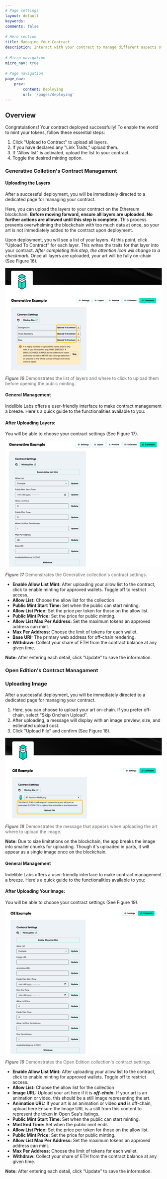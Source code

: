 ```yaml
---
# Page settings
layout: default
keywords:
comments: false

# Hero section
title: Managing Your Contract
description: Interact with your contract to manage different aspects of your minting process and more.

# Micro navigation
micro_nav: true

# Page navigation
page_nav:
    prev:
        content: Deploying
        url: '/pages/deploying'
---
```


## Overview

Congratulations! Your contract deployed successfully! To enable the world to mint your tokens, follow these essential steps:

1. Click "Upload to Contract" to upload all layers.
2. If you have declared any "Link Traits," upload them.
3. If "Allow list" is activated, upload the list to your contract.
4. Toggle the desired minting option.

### Generative Colletion's Contract Managament 

#### Uploading the Layers

After a successful deployment, you will be immediately directed to a dedicated page for managing your contract. 

Here, you can upload the layers to your contract on the Ethereum blockchain. **Before moving forward, ensure all layers are uploaded. No further actions are allowed until this step is complete.** This process prevents overwhelming the blockchain with too much data at once, so your art is not immediately added to the contract upon deployment.

Upon deployment, you will see a list of your layers. At this point, click "Upload To Contract" for each layer. This writes the traits for that layer into your contract. *After completing this step, the attention icon will change to a checkmark.* Once all layers are uploaded, your art will be fully on-chain (See Figure 16). 


![Figure16.webp](./assets/Figure16.webp)
<p style="color: #706e6e; font-size: 14px"><i><strong>Figure 16</strong></i> Demonstrates the list of layers and where to click to upload them before opening the public minting.</p>


#### General Management

Indelible Labs offers a user-friendly interface to make contract management a breeze. Here's a quick guide to the functionalities available to you:

#### After Uploading Layers:
You will be able to choose your contract settings (See Figure 17). 

![Figure17.png](./assets/Figure17.png)
<p style="color: #706e6e; font-size: 14px"><i><strong>Figure 17</strong></i> Demonstrates the Generative collection's contract settings.</p>

- **Enable Allow List Mint:** After uploading your allow list to the contract, click to enable minting for approved wallets. Toggle off to restrict access.
- **Allow List:** Choose the allow list for the collection
- **Public Mint Start Time:** Set when the public can start minting.
- **Allow List Price:** Set the price per token for those on the allow list.
- **Public Mint Price:** Set the price for public minting.
- **Allow List Max Per Address:** Set the maximum tokens an approved address can mint.
- **Max Per Address:** Choose the limit of tokens for each wallet.
- **Base URI:** The primary web address for off-chain rendering.
- **Withdraw:** Collect your share of ETH from the contract balance at any given time.

**Note:** After entering each detail, click "Update" to save the information.

### Open Edition's Contract Managament 

### Uploading Image

After a successful deployment, you will be immediately directed to a dedicated page for managing your contract.

1. Here, you can choose to upload your art on-chain. If you prefer off-chain, select "Skip Onchain Upload".
2. After uploading, a message will display with an image preview, size, and estimated upload cost. 
3. Click "Upload File" and confirm (See Figure 18).

![Figure18.png](./assets/Figure18.png)
<p style="color: #706e6e; font-size: 14px"><i><strong>Figure 18</strong></i> Demonstrates the message that appears when uploading the art where to upload the image.</p>

**Note:** Due to size limitations on the blockchain, the app breaks the image into smaller chunks for uploading. Though it's uploaded in parts, it will appear as a single image once on the blockchain. 

#### General Management

Indelible Labs offers a user-friendly interface to make contract management a breeze. Here's a quick guide to the functionalities available to you:

#### After Uploading Your Image:
You will be able to choose your contract settings (See Figure 19).

![Figure19.png](./assets/Figure19.png)
<p style="color: #706e6e; font-size: 14px"><i><strong>Figure 19</strong></i> Demonstrates the Open Edition collection's contract settings.</p>

- **Enable Allow List Mint:** After uploading your allow list to the contract, click to enable minting for approved wallets. Toggle off to restrict access.
- **Allow List:** Choose the allow list for the collection
- **Image URL:** Upload your art here if it is ***off-chain.*** If your art is an animation or video, this should be a still image representing the art. 
- **Animation URL:** If your art is an animation or video ***and*** is off-chain, upload here.Ensure the Image URL is a still from this content to represent the token in Open Sea's listings.
- **Public Mint Start Time:** Set when the public can start minting.
- **Mint End Time:** Set when the public mint ends
- **Allow List Price:** Set the price per token for those on the allow list.
- **Public Mint Price:** Set the price for public minting.
- **Allow List Max Per Address:** Set the maximum tokens an approved address can mint.
- **Max Per Address:** Choose the limit of tokens for each wallet.
- **Withdraw:** Collect your share of ETH from the contract balance at any given time.

**Note:** After entering each detail, click "Update" to save the information.
